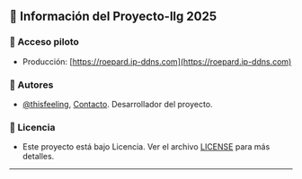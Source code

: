 ## 📁 Información del Proyecto-llg 2025

### 🚀 Acceso piloto

- Producción: [https://roepard.ip-ddns.com](https://roepard.ip-ddns.com)

### 📝 Autores

- [@thisfeeling](https://github.com/thisfeeling), [Contacto](mailto:murksopps@gmail.com). Desarrollador del proyecto.

### 📄 Licencia

- Este proyecto está bajo Licencia. Ver el archivo [LICENSE](https://github.com/thisfeeling/llg-project/blob/llg-main/LICENSE) para más detalles.

---